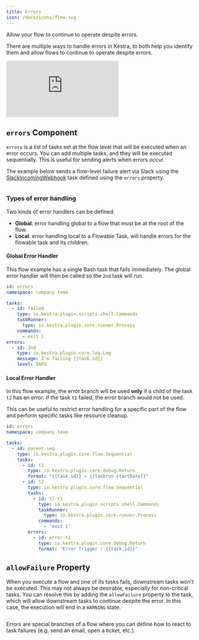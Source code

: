 ```yaml
---
title: Errors
icon: /docs/icons/flow.svg
---
```


Allow your flow to continue to operate despite errors.

There are multiple ways to handle errors in Kestra, to both help you identify them and allow flows to continue to operate despite errors.

<div class="video-container">
  <iframe src="https://www.youtube.com/embed/VdVNqrL5aPI?si=4U749DR14cUV12P6" title="YouTube video player" frameborder="0" allow="accelerometer; autoplay; clipboard-write; encrypted-media; gyroscope; picture-in-picture; web-share" referrerpolicy="strict-origin-when-cross-origin" allowfullscreen></iframe>
</div>

## `errors` Component

`errors` is a list of tasks set at the flow level that will be executed when an error occurs. You can add multiple tasks, and they will be executed sequentially. This is useful for sending alerts when errors occur.

The example below sends a flow-level failure alert via Slack using the [SlackIncomingWebhook](/plugins/plugin-notifications/tasks/slack/io.kestra.plugin.notifications.slack.slackincomingwebhook) task defined using the `errors` property.


```yaml file=public/examples/flows_errors_1.yaml
```

### Types of error handling

Two kinds of error handlers can be defined:
* **Global**: error handling global to a flow that must be at the root of the flow.
* **Local**: error handling local to a Flowable Task, will handle errors for the flowable task and its children.


#### Global Error Handler

This flow example has a single Bash task that fails immediately.
The global error handler will then be called so the `2nd` task will run.

```yaml
id: errors
namespace: company.team

tasks:
  - id: failed
    type: io.kestra.plugin.scripts.shell.Commands
    taskRunner:
      type: io.kestra.plugin.core.runner.Process
    commands:
      - exit 1
errors:
  - id: 2nd
    type: io.kestra.plugin.core.log.Log
    message: I'm failing {{task.id}}
    level: INFO
```


#### Local Error Handler

In this flow example, the error branch will be used **only** if a child of the task `t2` has an error. If the task `t1` failed, the error branch would not be used.

This can be useful to restrict error handling for a specific part of the flow and perform specific tasks like resource cleanup.

```yaml
id: errors
namespace: company.team

tasks:
  - id: parent-seq
    type: io.kestra.plugin.core.flow.Sequential
    tasks:
      - id: t1
        type: io.kestra.plugin.core.debug.Return
        format: "{{task.id}} > {{taskrun.startDate}}"
      - id: t2
        type: io.kestra.plugin.core.flow.Sequential
        tasks:
          - id: t2-t1
            type: io.kestra.plugin.scripts.shell.Commands
            taskRunner:
              type: io.kestra.plugin.core.runner.Process
            commands:
              - 'exit 1'
        errors:
          - id: error-t1
            type: io.kestra.plugin.core.debug.Return
            format: "Error Trigger ! {{task.id}}"
```

## `allowFailure` Property

When you execute a flow and one of its tasks fails, downstream tasks won't be executed. This may not always be desirable, especially for non-critical tasks. You can resolve this by adding the `allowFailure` property to the task, which will allow downstream tasks to continue despite the error. In this case, the execution will end in a `WARNING` state.

```yaml file=public/examples/flows_allow-failure.yml
```

Errors are special branches of a flow where you can define how to react to task failures (e.g. send an email, open a ticket, etc.).

